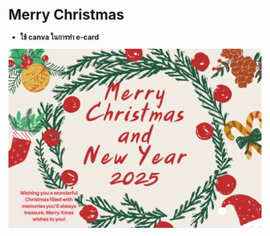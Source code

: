 # **Merry Christmas**

- **ใช้ canva ในการทำ e-card**

![Merry Christmas](img/Postcard_Encode.png) 
